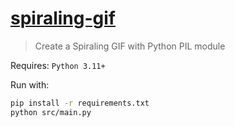 # [spiraling-gif](https://github.com/kenny-kvibe/spiraling-gif)

> Create a Spiraling GIF with Python PIL module

Requires: `Python 3.11+`

Run with:

```sh
pip install -r requirements.txt
python src/main.py
```
